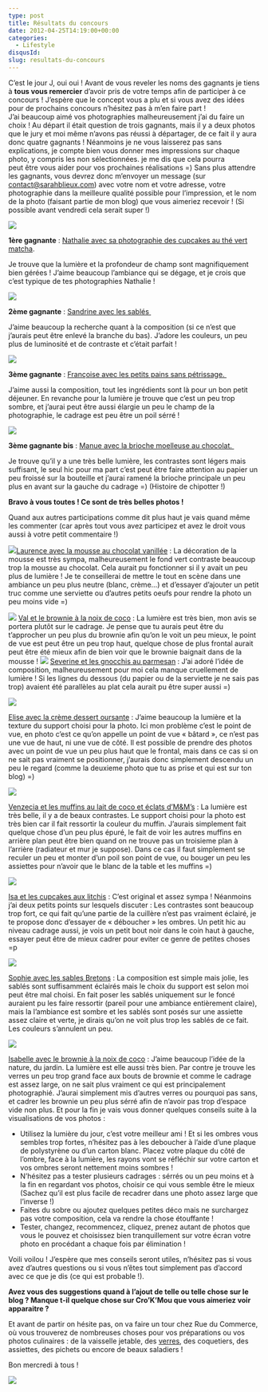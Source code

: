 ```yaml
---
type: post
title: Résultats du concours
date: 2012-04-25T14:19:00+00:00
categories:
  - Lifestyle
disqusId:
slug: resultats-du-concours
---
```


C’est le jour J, oui oui ! Avant de vous reveler les noms des gagnants je tiens à **tous vous remercier** d’avoir pris de votre temps afin de participer à ce concours ! J’espère que le concept vous a plu et si vous avez des idées pour de prochains concours n’hésitez pas à m’en faire part ! J’ai beaucoup aimé vos photographies malheureusement j’ai du faire un choix ! Au départ il était question de trois gagnants, mais il y a deux photos que le jury et moi même n’avons pas réussi à départager, de ce fait il y aura donc quatre gagnants ! Néanmoins je ne vous laisserez pas sans explications, je compte bien vous donner mes impressions sur chaque photo, y compris les non sélectionnées. je me dis que cela pourra peut être vous aider pour vos prochaines réalisations =) Sans plus attendre les gagnants, vous devrez donc m’envoyer un message (sur contact@sarahblieux.com) avec votre nom et votre adresse, votre photographie dans la meilleure qualité possible pour l’impression, et le nom de la photo (faisant partie de mon blog) que vous aimeriez recevoir ! (Si possible avant vendredi cela serait super !)

[![](http://2.bp.blogspot.com/-rXinC5C5eB4/T5MVj9gJmnI/AAAAAAAACHw/aCDZ67OPf00/s320/cupcake_the%25CC%2581_vert_matcha.jpg)](http://2.bp.blogspot.com/-rXinC5C5eB4/T5MVj9gJmnI/AAAAAAAACHw/aCDZ67OPf00/s1600/cupcake_the%25CC%2581_vert_matcha.jpg)

**1ère gagnante** : [Nathalie avec sa photographie des cupcakes au thé vert matcha](http://www.lacuisinedenathalie.com/article-cupcakes-au-the-matcha-participation-au-concours-du-blog-cro-k-mou-103825370-comments.html#anchorComment).

Je trouve que la lumière et la profondeur de champ sont magnifiquement bien gérées ! J’aime beaucoup l’ambiance qui se dégage, et je crois que c’est typique de tes photographies Nathalie !

[![](http://4.bp.blogspot.com/-_95Uxshmk04/T4Ksyj_UiRI/AAAAAAAACC8/kTdmTRgfVuM/s320/Sandrine-3.JPG)](http://4.bp.blogspot.com/-_95Uxshmk04/T4Ksyj_UiRI/AAAAAAAACC8/kTdmTRgfVuM/s1600/Sandrine-3.JPG)

**2ème gagnante** : [Sandrine avec les sablés ](http://mimitouti.over-blog.com/article-ma-participation-au-concours-chez-sarah-102578724.html)

J’aime beaucoup la recherche quant à la composition (si ce n’est que j’aurais peut être enlevé la branche du bas). J’adore les couleurs, un peu plus de luminosité et de contraste et c’était parfait !

[![](http://3.bp.blogspot.com/-jHUAGny7Ge4/T4qEsHDygLI/AAAAAAAACGA/l7EnYRAkESM/s320/4229283257.JPG)](http://3.bp.blogspot.com/-jHUAGny7Ge4/T4qEsHDygLI/AAAAAAAACGA/l7EnYRAkESM/s1600/4229283257.JPG)

**3ème gagnante** : [Françoise avec les petits pains sans pétrissage. ](http://www.lacuisinedefrancoise.be/archive/2012/04/14/petits-pains-sans-petrissage.html)

J’aime aussi la composition, tout les ingrédients sont là pour un bon petit déjeuner. En revanche pour la lumière je trouve que c’est un peu trop sombre, et j’aurai peut être aussi élargie un peu le champ de la photographie, le cadrage est peu être un poil sérré !

[![](http://4.bp.blogspot.com/-GhuxGrdTFCw/T4_rKjTdMKI/AAAAAAAACG4/aO3odl1XLt8/s320/2012-04-19+12.37.10.png)](http://4.bp.blogspot.com/-GhuxGrdTFCw/T4_rKjTdMKI/AAAAAAAACG4/aO3odl1XLt8/s1600/2012-04-19+12.37.10.png)

**3ème gagnante bis** : [Manue avec la brioche moelleuse au chocolat. ](http://melbananecuisine.over-blog.com/article-brioche-moelleuse-au-chocolat-cro-k-mou-103676866.html)

Je trouve qu’il y a une très belle lumière, les contrastes sont légers mais suffisant, le seul hic pour ma part c’est peut être faire attention au papier un peu froissé sur la bouteille et j’aurai ramené la brioche principale un peu plus en avant sur la gauche du cadrage =) (Histoire de chipotter !)

**Bravo à vous toutes ! Ce sont de très belles photos !**

Quand aux autres participations comme dit plus haut je vais quand même les commenter (car après tout vous avez participez et avez le droit vous aussi à votre petit commentaire !)

[![](http://2.bp.blogspot.com/-We3bbFfpqwI/T4KsKP7jpHI/AAAAAAAACC0/RJHHPUKDKbw/s200/12-8030.jpg)](http://2.bp.blogspot.com/-We3bbFfpqwI/T4KsKP7jpHI/AAAAAAAACC0/RJHHPUKDKbw/s1600/12-8030.jpg)[Laurence avec la mousse au chocolat vanillée](http://sucre-sable.over-blog.com/article-mousse-au-chocolat-vanillee-102575738.html) : La décoration de la mousse est très sympa, malheureusement le fond vert contraste beaucoup trop la mousse au chocolat. Cela aurait pu fonctionner si il y avait un peu plus de lumière ! Je te conseillerai de mettre le tout en scène dans une ambiance un peu plus neutre (blanc, crème…) et d’essayer d’ajouter un petit truc comme une serviette ou d’autres petits oeufs pour rendre la photo un peu moins vide =)

[![](http://3.bp.blogspot.com/-IWesHqfK2zw/T4RxDyQdo_I/AAAAAAAACE8/WaJrjOa8cWg/s200/2012-04-10+19.41.30.png)](http://3.bp.blogspot.com/-IWesHqfK2zw/T4RxDyQdo_I/AAAAAAAACE8/WaJrjOa8cWg/s1600/2012-04-10+19.41.30.png) [Val et le brownie à la noix de coco](http://patidouetchocolat.over-blog.com/article-brownie-a-la-noix-de-coco-sur-mousse-de-yaourt-103096730.html) : La lumière est très bien, mon avis se portera plutôt sur le cadrage. Je pense que tu aurais peut être du t’approcher un peu plus du brownie afin qu’on le voit un peu mieux, le point de vue est peut être un peu trop haut, quelque chose de plus frontal aurait peut être été mieux afin de bien voir que le brownie baignait dans de la mousse ! [![](http://2.bp.blogspot.com/-9GyrxncaqUk/T4mRBIyasMI/AAAAAAAACFs/vCdp5uyMvWI/s200/2012-04-14+16h38_44.png)](http://2.bp.blogspot.com/-9GyrxncaqUk/T4mRBIyasMI/AAAAAAAACFs/vCdp5uyMvWI/s1600/2012-04-14+16h38_44.png) [Severine et les gnocchis au parmesan](http://easyseverine.blogspot.com/2012/04/gnocchis-au-parmesan.html) : J’ai adoré l’idée de composition, malheureusement pour moi cela manque cruellement de lumière ! Si les lignes du dessous (du papier ou de la serviette je ne sais pas trop) avaient été parallèles au plat cela aurait pu être super aussi =)

[![](http://3.bp.blogspot.com/-W5bR4ZhFBLE/T5ERJqZJwEI/AAAAAAAACHA/sRlL1DBksac/s200/P4190087.JPG)](http://3.bp.blogspot.com/-W5bR4ZhFBLE/T5ERJqZJwEI/AAAAAAAACHA/sRlL1DBksac/s1600/P4190087.JPG)

[Elise avec la crème dessert oursante](http://odelicesdupalais.canalblog.com/archives/2012/04/18/24056454.html) : J’aime beaucoup la lumière et la texture du support choisi pour la photo. Ici mon problème c’est le point de vue, en photo c’est ce qu’on appelle un point de vue « bâtard », ce n’est pas une vue de haut, ni une vue de côté. Il est possible de prendre des photos avec un point de vue un peu plus haut que le frontal, mais dans ce cas si on ne sait pas vraiment se positionner, j’aurais donc simplement descendu un peu le regard (comme la deuxieme photo que tu as prise et qui est sur ton blog) =)

[![](http://2.bp.blogspot.com/-W28SnmNpe0g/T5GI27dSOeI/AAAAAAAACHI/hEY7e2vsuVI/s200/200412.muffins_coco_m%2526ms.1.JPG)](http://2.bp.blogspot.com/-W28SnmNpe0g/T5GI27dSOeI/AAAAAAAACHI/hEY7e2vsuVI/s1600/200412.muffins_coco_m%2526ms.1.JPG)

[Venzecia et les muffins au lait de coco et éclats d’M&M’s](http://www.unamourderecettes.com/2012/04/muffins-lait-de-coco-et-eclats-dm.html) : La lumière est très belle, il y a de beaux contrastes. Le support choisi pour la photo est très bien car il fait ressortir la couleur du muffin. J’aurais simplement fait quelque chose d’un peu plus épuré, le fait de voir les autres muffins en arrière plan peut être bien quand on ne trouve pas un troisieme plan à l’arrière (radiateur et mur je suppose). Dans ce cas il faut simplement se reculer un peu et monter d’un poil son point de vue, ou bouger un peu les assiettes pour n’avoir que le blanc de la table et les muffins =)

[![](http://1.bp.blogspot.com/-ggpFXktfJ40/T5GqPRjK0uI/AAAAAAAACHQ/r0hiomfbD8E/s200/74953387_p.jpg)](http://1.bp.blogspot.com/-ggpFXktfJ40/T5GqPRjK0uI/AAAAAAAACHQ/r0hiomfbD8E/s1600/74953387_p.jpg)

[Isa et les cupcakes aux litchis](http://tulipeisa.canalblog.com/archives/2012/04/20/24063253.html) : C’est original et assez sympa ! Néanmoins j’ai deux petits points sur lesquels discuter : Les contrastes sont beaucoup trop fort, ce qui fait qu’une partie de la cuillère n’est pas vraiment éclairé, je te propose donc d’essayer de « déboucher » les ombres. Un petit hic au niveau cadrage aussi, je vois un petit bout noir dans le coin haut à gauche, essayer peut être de mieux cadrer pour eviter ce genre de petites choses =p

[![](http://3.bp.blogspot.com/-cfhlg_eLIU8/T5G1_TBg4YI/AAAAAAAACHY/NB8nfeyrj-s/s200/P1000339+%25281%2529.JPG)](http://3.bp.blogspot.com/-cfhlg_eLIU8/T5G1_TBg4YI/AAAAAAAACHY/NB8nfeyrj-s/s1600/P1000339+%25281%2529.JPG)

[Sophie avec les sables Bretons](http://cahiersgourmands.blogspot.com/2012/04/palets-bretons-la-fleur-doranger.html) : La composition est simple mais jolie, les sablés sont suffisamment éclairés mais le choix du support est selon moi peut être mal choisi. En fait poser les sablés uniquement sur le foncé auraient pu les faire ressortir (pareil pour une ambiance entièrement claire), mais la l’ambiance est sombre et les sablés sont posés sur une assiette assez claire et verte, je dirais qu’on ne voit plus trop les sablés de ce fait. Les couleurs s’annulent un peu.

[![](http://4.bp.blogspot.com/-VzZGo_ZGZ14/T5J0vOqgqPI/AAAAAAAACHk/qDN2JjI7HRo/s200/brow-coco.jpeg)](http://4.bp.blogspot.com/-VzZGo_ZGZ14/T5J0vOqgqPI/AAAAAAAACHk/qDN2JjI7HRo/s1600/brow-coco.jpeg)

[Isabelle avec le brownie à la noix de coco](http://pourquoi-pas-isa.blogspot.com/2012/04/brownies-la-noix-de-coco.html) : J’aime beaucoup l’idée de la nature, du jardin. La lumière est elle aussi très bien. Par contre je trouve les verres un peu trop grand face aux bouts de brownie et comme le cadrage est assez large, on ne sait plus vraiment ce qui est principalement photographié. J’aurai simplement mis d’autres verres ou pourquoi pas sans, et cadrer les brownie un peu plus sérré afin de n’avoir pas trop d’espace vide non plus. Et pour la fin je vais vous donner quelques conseils suite à la visualisations de vos photos :
* Utilisez la lumière du jour, c’est votre meilleur ami ! Et si les ombres vous sembles trop fortes, n’hésitez pas à les deboucher à l’aide d’une plaque de polystyrène ou d’un carton blanc. Placez votre plaque du côté de l’ombre, face à la lumière, les rayons vont se réfléchir sur votre carton et vos ombres seront nettement moins sombres !
* N’hésitez pas a tester plusieurs cadrages : sérrés ou un peu moins et à la fin en regardant vos photos, choisir ce qui vous semble être le mieux (Sachez qu’il est plus facile de recadrer dans une photo assez large que l’inverse !)
* Faites du sobre ou ajoutez quelques petites déco mais ne surchargez pas votre composition, cela va rendre la chose étouffante !
* Tester, changez, recommencez, cliquez, prenez autant de photos que vous le pouvez et choisissez bien tranquillement sur votre écran votre photo en procédant a chaque fois par élimination !

Voili voilou ! J’espère que mes conseils seront utiles, n’hésitez pas si vous avez d’autres questions ou si vous n’êtes tout simplement pas d’accord avec ce que je dis (ce qui est probable !).

**Avez vous des suggestions quand à l’ajout de telle ou telle chose sur le blog ? Manque t-il quelque chose sur Cro’K’Mou que vous aimeriez voir apparaitre ?**

Et avant de partir on hésite pas, on va faire un tour chez Rue du Commerce, où vous trouverez de nombreuses choses pour vos préparations ou vos photos culinaires : de la vaisselle jetable, des [verres](http://www.blogger.com/%22http://www.rueducommerce.fr/m/pl/malid:4769908%20%22), des coquetiers, des assiettes, des pichets ou encore de beaux saladiers !

Bon mercredi à tous !

![](http://2.bp.blogspot.com/-t3ObrpvOdhc/T5f4PELOKcI/AAAAAAAACI4/8218JTsIxGw/s1600/chat+qui+envoi+des+confettis+Hellogif.gif)

